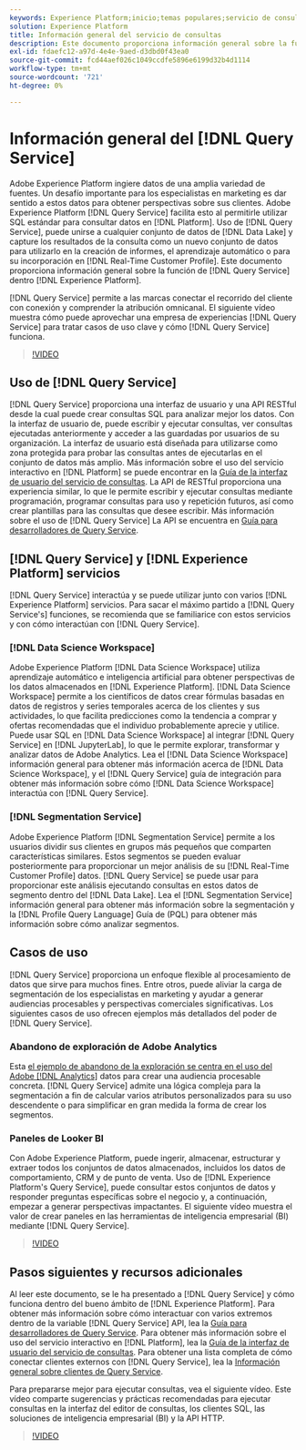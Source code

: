 ```yaml
---
keywords: Experience Platform;inicio;temas populares;servicio de consultas;servicio de consultas;consulta
solution: Experience Platform
title: Información general del servicio de consultas
description: Este documento proporciona información general sobre la función que desempeña el servicio de consultas dentro del Experience Platform.
exl-id: fdaefc12-a97d-4e4e-9aed-d3dbd0f43ea0
source-git-commit: fcd44aef026c1049ccdfe5896e6199d32b4d1114
workflow-type: tm+mt
source-wordcount: '721'
ht-degree: 0%

---
```


# Información general del [!DNL Query Service]

Adobe Experience Platform ingiere datos de una amplia variedad de fuentes. Un desafío importante para los especialistas en marketing es dar sentido a estos datos para obtener perspectivas sobre sus clientes. Adobe Experience Platform [!DNL Query Service] facilita esto al permitirle utilizar SQL estándar para consultar datos en [!DNL Platform]. Uso de [!DNL Query Service], puede unirse a cualquier conjunto de datos de [!DNL Data Lake] y capture los resultados de la consulta como un nuevo conjunto de datos para utilizarlo en la creación de informes, el aprendizaje automático o para su incorporación en [!DNL Real-Time Customer Profile]. Este documento proporciona información general sobre la función de [!DNL Query Service] dentro [!DNL Experience Platform].

[!DNL Query Service] permite a las marcas conectar el recorrido del cliente con conexión y comprender la atribución omnicanal. El siguiente vídeo muestra cómo puede aprovechar una empresa de experiencias [!DNL Query Service] para tratar casos de uso clave y cómo [!DNL Query Service] funciona.

>[!VIDEO](https://video.tv.adobe.com/v/29795?quality=12&learn=on)

## Uso de [!DNL Query Service]

[!DNL Query Service] proporciona una interfaz de usuario y una API RESTful desde la cual puede crear consultas SQL para analizar mejor los datos. Con la interfaz de usuario de, puede escribir y ejecutar consultas, ver consultas ejecutadas anteriormente y acceder a las guardadas por usuarios de su organización. La interfaz de usuario está diseñada para utilizarse como zona protegida para probar las consultas antes de ejecutarlas en el conjunto de datos más amplio. Más información sobre el uso del servicio interactivo en [!DNL Platform] se puede encontrar en la [Guía de la interfaz de usuario del servicio de consultas](ui/overview.md). La API de RESTful proporciona una experiencia similar, lo que le permite escribir y ejecutar consultas mediante programación, programar consultas para uso y repetición futuros, así como crear plantillas para las consultas que desee escribir. Más información sobre el uso de [!DNL Query Service] La API se encuentra en [Guía para desarrolladores de Query Service](api/getting-started.md).

## [!DNL Query Service] y [!DNL Experience Platform] servicios

[!DNL Query Service] interactúa y se puede utilizar junto con varios [!DNL Experience Platform] servicios. Para sacar el máximo partido a [!DNL Query Service's] funciones, se recomienda que se familiarice con estos servicios y con cómo interactúan con [!DNL Query Service].

### [!DNL Data Science Workspace]

Adobe Experience Platform [!DNL Data Science Workspace] utiliza aprendizaje automático e inteligencia artificial para obtener perspectivas de los datos almacenados en [!DNL Experience Platform]. [!DNL Data Science Workspace] permite a los científicos de datos crear fórmulas basadas en datos de registros y series temporales acerca de los clientes y sus actividades, lo que facilita predicciones como la tendencia a comprar y ofertas recomendadas que el individuo probablemente aprecie y utilice. Puede usar SQL en [!DNL Data Science Workspace] al integrar [!DNL Query Service] en [!DNL JupyterLab], lo que le permite explorar, transformar y analizar datos de Adobe Analytics. Lea el [!DNL Data Science Workspace] información general para obtener más información acerca de [!DNL Data Science Workspace], y el [!DNL Query Service] guía de integración para obtener más información sobre cómo [!DNL Data Science Workspace] interactúa con [!DNL Query Service].

### [!DNL Segmentation Service]

Adobe Experience Platform [!DNL Segmentation Service] permite a los usuarios dividir sus clientes en grupos más pequeños que comparten características similares. Estos segmentos se pueden evaluar posteriormente para proporcionar un mejor análisis de su [!DNL Real-Time Customer Profile] datos. [!DNL Query Service] se puede usar para proporcionar este análisis ejecutando consultas en estos datos de segmento dentro del [!DNL Data Lake]. Lea el [!DNL Segmentation Service] información general para obtener más información sobre la segmentación y la [!DNL Profile Query Language] Guía de (PQL) para obtener más información sobre cómo analizar segmentos.

## Casos de uso

[!DNL Query Service] proporciona un enfoque flexible al procesamiento de datos que sirve para muchos fines. Entre otros, puede aliviar la carga de segmentación de los especialistas en marketing y ayudar a generar audiencias procesables y perspectivas comerciales significativas. Los siguientes casos de uso ofrecen ejemplos más detallados del poder de [!DNL Query Service].

### Abandono de exploración de Adobe Analytics

Esta [el ejemplo de abandono de la exploración se centra en el uso del Adobe [!DNL Analytics]](./use-cases/abandoned-browse.md) datos para crear una audiencia procesable concreta. [!DNL Query Service] admite una lógica compleja para la segmentación a fin de calcular varios atributos personalizados para su uso descendente o para simplificar en gran medida la forma de crear los segmentos.

### Paneles de Looker BI

Con Adobe Experience Platform, puede ingerir, almacenar, estructurar y extraer todos los conjuntos de datos almacenados, incluidos los datos de comportamiento, CRM y de punto de venta. Uso de [!DNL Experience Platform's Query Service], puede consultar estos conjuntos de datos y responder preguntas específicas sobre el negocio y, a continuación, empezar a generar perspectivas impactantes. El siguiente vídeo muestra el valor de crear paneles en las herramientas de inteligencia empresarial (BI) mediante [!DNL Query Service].

>[!VIDEO](https://video.tv.adobe.com/v/28981?quality=12&learn=on)

## Pasos siguientes y recursos adicionales

Al leer este documento, se le ha presentado a [!DNL Query Service] y cómo funciona dentro del bueno ámbito de [!DNL Experience Platform]. Para obtener más información sobre cómo interactuar con varios extremos dentro de la variable [!DNL Query Service] API, lea la [Guía para desarrolladores de Query Service](api/getting-started.md). Para obtener más información sobre el uso del servicio interactivo en [!DNL Platform], lea la [Guía de la interfaz de usuario del servicio de consultas](ui/overview.md). Para obtener una lista completa de cómo conectar clientes externos con [!DNL Query Service], lea la [Información general sobre clientes de Query Service](clients/overview.md).

Para prepararse mejor para ejecutar consultas, vea el siguiente vídeo. Este vídeo comparte sugerencias y prácticas recomendadas para ejecutar consultas en la interfaz del editor de consultas, los clientes SQL, las soluciones de inteligencia empresarial (BI) y la API HTTP.

>[!VIDEO](https://video.tv.adobe.com/v/29811?quality=12&learn=on)

